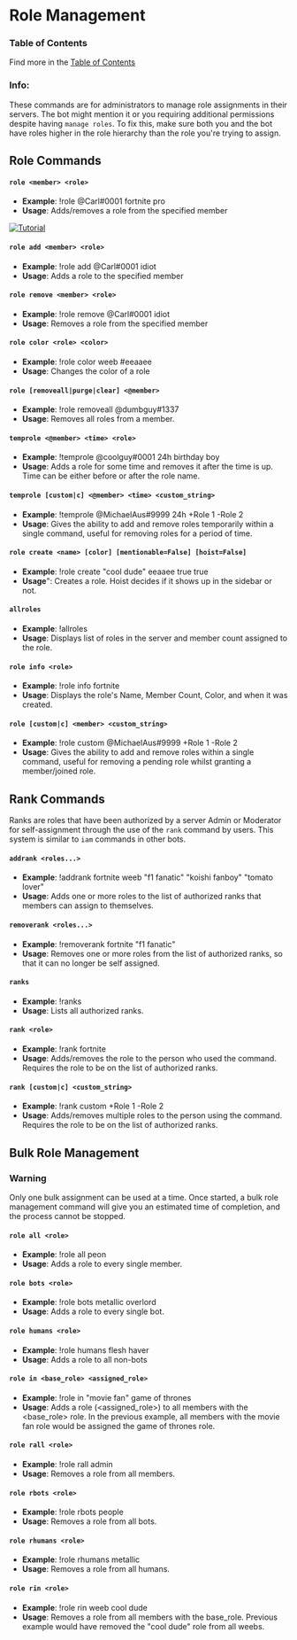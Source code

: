 # Role Management

### Table of Contents

Find more in the [Table of Contents](https://github.com/Discord-Bot-Market/carl-bot/blob/main/TOC.md#table-of-contents)


### Info:
These commands are for administrators to manage role assignments in their servers. The bot might mention it or you requiring additional permissions despite having ``manage roles``. To fix this, make sure both you and the bot have roles higher in the role hierarchy than the role you're trying to assign.

## Role Commands

#### ``role <member> <role>``

- **Example**: !role @Carl#0001 fortnite pro	
- **Usage**: Adds/removes a role from the specified member

[![Tutorial](https://img.youtube.com/vi/-Ex0zd0qfj8/1.jpg)](https://www.youtube.com/watch?v=-Ex0zd0qfj8)

#### ``role add <member> <role>``

- **Example**: !role add @Carl#0001 idiot	
- **Usage**: Adds a role to the specified member

#### ``role remove <member> <role>``

- **Example**: !role remove @Carl#0001 idiot	
- **Usage**: Removes a role from the specified member

#### ``role color <role> <color>``

- **Example**: !role color weeb #eeaaee	
- **Usage**: Changes the color of a role

#### ``role [removeall|purge|clear] <@member>``

- **Example**: !role removeall @dumbguy#1337	
- **Usage**: Removes all roles from a member.

#### ``temprole <@member> <time> <role>``

- **Example**: !temprole @coolguy#0001 24h birthday boy	
- **Usage**: Adds a role for some time and removes it after the time is up. Time can be either before or after the role name.

#### ``temprole [custom|c] <@member> <time> <custom_string>``

- **Example**: !temprole @MichaelAus#9999 24h +Role 1 -Role 2	
- **Usage**: Gives the ability to add and remove roles temporarily within a single command, useful for removing roles for a period of time.

#### ``role create <name> [color] [mentionable=False] [hoist=False]``

- **Example**: !role create "cool dude" eeaaee true true	
- **Usage**": Creates a role. Hoist decides if it shows up in the sidebar or not.

#### ``allroles``

- **Example**: !allroles	
- **Usage**: Displays list of roles in the server and member count assigned to the role.

#### ``role info <role>``

- **Example**: !role info fortnite	
- **Usage**: Displays the role's Name, Member Count, Color, and when it was created.

#### ``role [custom|c] <member> <custom_string>``

- **Example**: !role custom @MichaelAus#9999 +Role 1 -Role 2	
- **Usage**: Gives the ability to add and remove roles within a single command, useful for removing a pending role whilst granting a member/joined role.

## Rank Commands

Ranks are roles that have been authorized by a server Admin or Moderator for self-assignment through the use of the ``rank`` command by users. This system is similar to ``iam`` commands in other bots.

#### ``addrank <roles...>``

- **Example**: !addrank fortnite weeb "f1 fanatic" "koishi fanboy" "tomato lover"	
- **Usage**: Adds one or more roles to the list of authorized ranks that members can assign to themselves.

#### ``removerank <roles...>``

- **Example**: !removerank fortnite "f1 fanatic"	
- **Usage**: Removes one or more roles from the list of authorized ranks, so that it can no longer be self assigned.

#### ``ranks``

- **Example**: !ranks	
- **Usage**: Lists all authorized ranks.

#### ``rank <role>``

- **Example**: !rank fortnite	
- **Usage**: Adds/removes the role to the person who used the command. Requires the role to be on the list of authorized ranks.

#### ``rank [custom|c] <custom_string>``

- **Example**: !rank custom +Role 1 -Role 2	
- **Usage**: Adds/removes multiple roles to the person using the command. Requires the role to be on the list of authorized ranks.

## Bulk Role Management

### Warning
Only one bulk assignment can be used at a time. Once started, a bulk role management command will give you an estimated time of completion, and the process cannot be stopped.

#### ``role all <role>``

- **Example**: !role all peon	
- **Usage**: Adds a role to every single member.

#### ``role bots <role>``

- **Example**: !role bots metallic overlord	
- **Usage**: Adds a role to every single bot.

#### ``role humans <role>``

- **Example**: !role humans flesh haver	
- **Usage**: Adds a role to all non-bots

#### ``role in <base_role> <assigned_role>``

- **Example**: !role in "movie fan" game of thrones	
- **Usage**: Adds a role (<assigned_role>) to all members with the <base_role> role. In the previous example, all members with the movie fan role would be assigned the game of thrones role.

#### ``role rall <role>``

- **Example**: !role rall admin	
- **Usage**: Removes a role from all members.

#### ``role rbots <role>``

- **Example**: !role rbots people	
- **Usage**: Removes a role from all bots.

#### ``role rhumans <role>``

- **Example**: !role rhumans metallic	
- **Usage**: Removes a role from all humans.

#### ``role rin <role>``

- **Example**: !role rin weeb cool dude	
- **Usage**: Removes a role from all members with the base_role. Previous example would have removed the "cool dude" role from all weebs.
